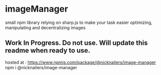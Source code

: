 # imageManager
small npm library relying on sharp.js to make your task easier optimizing, manipulating and decentralizing images

## Work In Progress. Do not use. Will update this readme when ready to use.

hosted at : https://www.npmjs.com/package/@nicknailers/image-manager
npm i @nicknailers/image-manager
